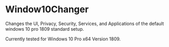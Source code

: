 # Window10Changer
Changes the UI, Privacy, Security, Services, and Applications of the default windows 10 pro 1809 standard setup.

Currently tested for Windows 10 Pro x64 Version 1809.
